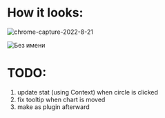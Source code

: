 # How it looks:
![chrome-capture-2022-8-21](https://user-images.githubusercontent.com/7237762/191577938-75e7d3ce-dd4c-441c-9dca-e736ac6323fd.gif)

![Без имени](https://user-images.githubusercontent.com/7237762/191551961-89bfb3da-d574-4db0-9a77-469b6089dc68.png)

# TODO:
1. update stat (using Context) when circle is clicked
2. fix tooltip when chart is moved
3. make as plugin afterward
